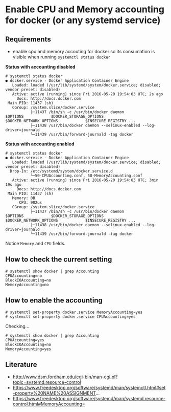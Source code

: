# Enable CPU and Memory accounting for docker (or any systemd service)

## Requirements

* enable cpu and memory accouting for docker so its consumation is visible when running ``systemctl status docker``

**Status with accounting disabled**

```
# systemctl status docker
● docker.service - Docker Application Container Engine
   Loaded: loaded (/usr/lib/systemd/system/docker.service; disabled; vendor preset: disabled)
   Active: active (running) since Fri 2016-05-20 19:54:03 UTC; 2s ago
     Docs: http://docs.docker.com
 Main PID: 11437 (sh)
   CGroup: /system.slice/docker.service
           ├─11437 /bin/sh -c /usr/bin/docker daemon            $OPTIONS            $DOCKER_STORAGE_OPTIONS            $DOCKER_NETWORK_OPTIONS            $INSECURE_REGISTRY ...
           ├─11438 /usr/bin/docker daemon --selinux-enabled --log-driver=journald
           └─11439 /usr/bin/forward-journald -tag docker
```

**Status with accounting enabled**

```
# systemctl status docker
● docker.service - Docker Application Container Engine
   Loaded: loaded (/usr/lib/systemd/system/docker.service; disabled; vendor preset: disabled)
  Drop-In: /etc/systemd/system/docker.service.d
           └─50-CPUAccounting.conf, 50-MemoryAccounting.conf
   Active: active (running) since Fri 2016-05-20 19:54:03 UTC; 3min 19s ago
     Docs: http://docs.docker.com
 Main PID: 11437 (sh)
   Memory: 0B
      CPU: 902us
   CGroup: /system.slice/docker.service
           ├─11437 /bin/sh -c /usr/bin/docker daemon            $OPTIONS            $DOCKER_STORAGE_OPTIONS            $DOCKER_NETWORK_OPTIONS            $INSECURE_REGISTRY ...
           ├─11438 /usr/bin/docker daemon --selinux-enabled --log-driver=journald
           └─11439 /usr/bin/forward-journald -tag docker
```

Notice ``Memory`` and ``CPU`` fields.

## How to check the current setting

```
# systemctl show docker | grep Accounting
CPUAccounting=no
BlockIOAccounting=no
MemoryAccounting=no
```

## How to enable the accounting

```
# systemctl set-property docker.service MemoryAccounting=yes
# systemctl set-property docker.service CPUAccounting=yes
```

Checking...

```
# systemctl show docker | grep Accounting
CPUAccounting=yes
BlockIOAccounting=no
MemoryAccounting=yes
```

## Literature

* http://www.dsm.fordham.edu/cgi-bin/man-cgi.pl?topic=systemd.resource-control
* https://www.freedesktop.org/software/systemd/man/systemctl.html#set-property%20NAME%20ASSIGNMENT...
* https://www.freedesktop.org/software/systemd/man/systemd.resource-control.html#MemoryAccounting=

